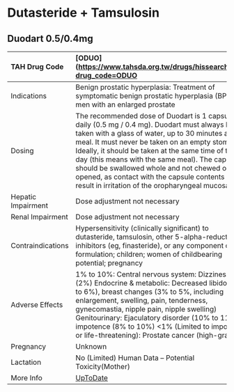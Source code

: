 # Dutasteride + Tamsulosin

## Duodart 0.5/0.4mg

| TAH Drug Code      | [ODUO](https://www.tahsda.org.tw/drugs/hissearch.php?drug_code=ODUO                                                                                                                                                                                                                                                                                                                                                                                       |
|:-------------------|:----------------------------------------------------------------------------------------------------------------------------------------------------------------------------------------------------------------------------------------------------------------------------------------------------------------------------------------------------------------------------------------------------------------------------------------------------------|
| Indications        | Benign prostatic hyperplasia: Treatment of symptomatic benign prostatic hyperplasia (BPH) in men with an enlarged prostate                                                                                                                                                                                                                                                                                                                                |
| Dosing             | The recommended dose of Duodart is 1 capsule daily (0.5 mg / 0.4 mg). Duodart must always be taken with a glass of water, up to 30 minutes after a meal. It must never be taken on an empty stomach. Ideally, it should be taken at the same time of the day (this means with the same meal). The capsules should be swallowed whole and not chewed or opened, as contact with the capsule contents may result in irritation of the oropharyngeal mucosa. |
| Hepatic Impairment | Dose adjustment not necessary                                                                                                                                                                                                                                                                                                                                                                                                                             |
| Renal Impairment   | Dose adjustment not necessary                                                                                                                                                                                                                                                                                                                                                                                                                             |
| Contraindications  | Hypersensitivity (clinically significant) to dutasteride, tamsulosin, other 5-alpha-reductase inhibitors (eg, finasteride), or any component of the formulation; children; women of childbearing potential; pregnancy                                                                                                                                                                                                                                     |
| Adverse Effects    | 1% to 10%: Central nervous system: Dizziness (2%) Endocrine & metabolic: Decreased libido (5% to 6%), breast changes (3% to 5%, including enlargement, swelling, pain, tenderness, gynecomastia, nipple pain, nipple swelling) Genitourinary: Ejaculatory disorder (10% to 11%), impotence (8% to 10%) <1% (Limited to important or life-threatening): Prostate cancer (high-grade)                                                                       |
| Pregnancy          | Unknown                                                                                                                                                                                                                                                                                                                                                                                                                                                   |
| Lactation          | No (Limited) Human Data – Potential Toxicity(Mother)                                                                                                                                                                                                                                                                                                                                                                                                      |
| More Info          | [UpToDate](https://www.uptodate.com/contents/dutasteride-and-tamsulosin-drug-information)                                                                                                                                                                                                                                                                                                                                                                 |


